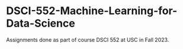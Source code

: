 # DSCI-552-Machine-Learning-for-Data-Science
Assignments done as part of course DSCI 552 at USC in Fall 2023.
